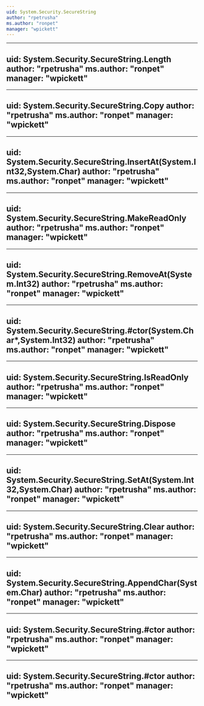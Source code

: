 ```yaml
---
uid: System.Security.SecureString
author: "rpetrusha"
ms.author: "ronpet"
manager: "wpickett"
---
```


---
uid: System.Security.SecureString.Length
author: "rpetrusha"
ms.author: "ronpet"
manager: "wpickett"
---

---
uid: System.Security.SecureString.Copy
author: "rpetrusha"
ms.author: "ronpet"
manager: "wpickett"
---

---
uid: System.Security.SecureString.InsertAt(System.Int32,System.Char)
author: "rpetrusha"
ms.author: "ronpet"
manager: "wpickett"
---

---
uid: System.Security.SecureString.MakeReadOnly
author: "rpetrusha"
ms.author: "ronpet"
manager: "wpickett"
---

---
uid: System.Security.SecureString.RemoveAt(System.Int32)
author: "rpetrusha"
ms.author: "ronpet"
manager: "wpickett"
---

---
uid: System.Security.SecureString.#ctor(System.Char*,System.Int32)
author: "rpetrusha"
ms.author: "ronpet"
manager: "wpickett"
---

---
uid: System.Security.SecureString.IsReadOnly
author: "rpetrusha"
ms.author: "ronpet"
manager: "wpickett"
---

---
uid: System.Security.SecureString.Dispose
author: "rpetrusha"
ms.author: "ronpet"
manager: "wpickett"
---

---
uid: System.Security.SecureString.SetAt(System.Int32,System.Char)
author: "rpetrusha"
ms.author: "ronpet"
manager: "wpickett"
---

---
uid: System.Security.SecureString.Clear
author: "rpetrusha"
ms.author: "ronpet"
manager: "wpickett"
---

---
uid: System.Security.SecureString.AppendChar(System.Char)
author: "rpetrusha"
ms.author: "ronpet"
manager: "wpickett"
---

---
uid: System.Security.SecureString.#ctor
author: "rpetrusha"
ms.author: "ronpet"
manager: "wpickett"
---

---
uid: System.Security.SecureString.#ctor
author: "rpetrusha"
ms.author: "ronpet"
manager: "wpickett"
---
